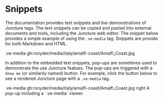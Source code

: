 # Snippets

The documentation provides text snippets and live demonstrations of Juncture tags.  The text snippets can be copied and pasted into external documents and tools, including the Juncture web editor.  The snippet below provides a simple example of using the `.ve-media` tag.  Snippets are provide for both Markdown and HTML.

<ve-snippet>
    .ve-media gh:rsnyder/media/italy/amalfi-coast/Amalfi_Coast.jpg
</ve-snippet>

In addition to the embedded text snippets, pop-ups are sometimes used to demonstrate the use Juncture featues.  The pop-ups are triggered with a `Show me` (or similarily named) button.  For example, click the button below to see a rendered Juncture page with a `.ve-media` tag.

<ve-modal label="Juncture Demo" button-label="Show me" style="margin-bottom:2rem;">
    .ve-media gh:rsnyder/media/italy/amalfi-coast/Amalfi_Coast.jpg right
    A pop-up including a `.ve-media` viewer.
</ve-modal>
